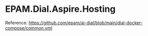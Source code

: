 # EPAM.Dial.Aspire.Hosting

Reference: <https://github.com/epam/ai-dial/blob/main/dial-docker-compose/common.yml>
